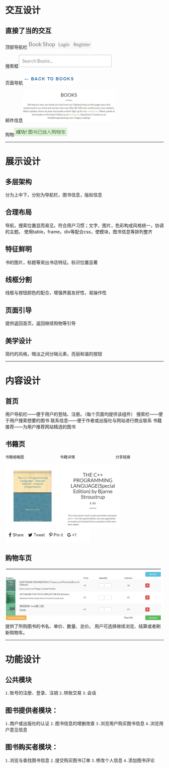 # 交互设计
## 直接了当的交互

顶部导航栏![Alt text](./1530186911293.png)  ![Alt text](./1530186920620.png)![Alt text](./1530186927358.png)

搜索框![Alt text](./1530186946961.png)

页面导航![Alt text](./1530186959772.png)

邮件信息![Alt text](./1530186968349.png)

购物![Alt text](./1530186976595.png)
***
# 展示设计
## 多层架构
分为上中下，分别为导航栏，图书信息，版权信息
## 合理布局
导航，搜索位置显而易见，符合用户习惯；文字，图片，色彩构成风格统一，协调的主题。
使用table，frame，div等配合css，使模块，图书信息等排列整齐
## 特征鲜明
书的图片，标题等突出书店特征。标识位置显著
## 线框分割
线框与按钮颜色的配合，增强界面友好性，易操作性
## 页面引导
提供返回首页，返回继续购物等引导
## 美学设计
简约的风格，暗淡之间分隔元素，亮丽和谐的按钮
***
# 内容设计
## 首页
用户导航栏——便于用户的登陆、注册。（每个页面均提供该组件）
搜索栏——便于用户搜索想要的图书
联系信息——便于作者或出版社与网站进行商业联系
书籍推荐——为用户推荐网站精选的图书
## 书籍页
	书籍缩略图		         书籍详情	               分享链接
![Alt text](./1530187409824.png)          ![Alt text](./1530187412688.png)        ![Alt text](./1530187416903.png)
## 购物车页
![Alt text](./1530187487075.png)
提供了所购图书的书名、单价、数量、总价。
用户可选择继续浏览、结算或者刷新购物车。
***
# 功能设计
## 公共模块
`1.`账号的注册、登录、注销
`2.`转账交易
`3.`会话
## 图书提供者模块：
`1.`商户或出版社的认证
`2.`图书信息的增删改查
`3.`浏览用户购买图书信息
`4.`浏览用户意见信息 
## 图书购买者模块：
`1.`浏览与查找图书信息
`2.`提交购买图书订单
`3.`修改个人信息
`4.`添加图书评论

 

